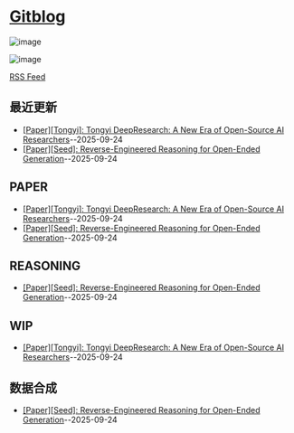 # [Gitblog](https://ansvver.github.io/gitblog/)

![image](https://raw.githubusercontent.com/ansvver/ansvver.github.io.arxiv.2025/refs/heads/master/logo.png)

![image](https://github.com/user-attachments/assets/a168bf11-661e-4566-b042-7fc9544de528)

[RSS Feed](https://raw.githubusercontent.com/ansvver/gitblog/main/feed.xml)

## 最近更新
- [[Paper][Tongyi]: Tongyi DeepResearch: A New Era of Open-Source AI Researchers](https://github.com/ansvver/gitblog/issues/15)--2025-09-24
- [[Paper][Seed]: Reverse-Engineered Reasoning for Open-Ended Generation](https://github.com/ansvver/gitblog/issues/14)--2025-09-24
## PAPER

- [[Paper][Tongyi]: Tongyi DeepResearch: A New Era of Open-Source AI Researchers](https://github.com/ansvver/gitblog/issues/15)--2025-09-24
- [[Paper][Seed]: Reverse-Engineered Reasoning for Open-Ended Generation](https://github.com/ansvver/gitblog/issues/14)--2025-09-24
## REASONING

- [[Paper][Seed]: Reverse-Engineered Reasoning for Open-Ended Generation](https://github.com/ansvver/gitblog/issues/14)--2025-09-24
## WIP

- [[Paper][Tongyi]: Tongyi DeepResearch: A New Era of Open-Source AI Researchers](https://github.com/ansvver/gitblog/issues/15)--2025-09-24
## 数据合成

- [[Paper][Seed]: Reverse-Engineered Reasoning for Open-Ended Generation](https://github.com/ansvver/gitblog/issues/14)--2025-09-24
